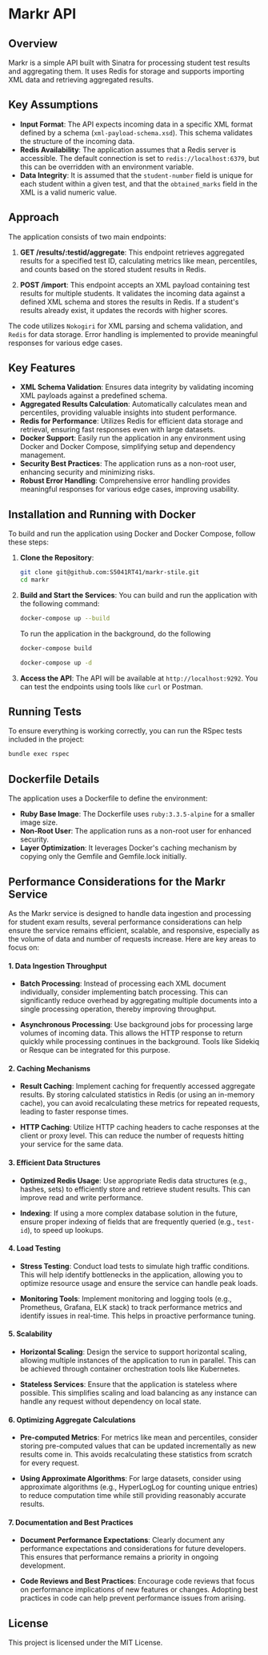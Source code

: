 # Markr API

## Overview

Markr is a simple API built with Sinatra for processing student test results and aggregating them. It uses Redis for storage and supports importing XML data and retrieving aggregated results.

## Key Assumptions

- **Input Format**: The API expects incoming data in a specific XML format defined by a schema (`xml-payload-schema.xsd`). This schema validates the structure of the incoming data.
- **Redis Availability**: The application assumes that a Redis server is accessible. The default connection is set to `redis://localhost:6379`, but this can be overridden with an environment variable.
- **Data Integrity**: It is assumed that the `student-number` field is unique for each student within a given test, and that the `obtained_marks` field in the XML is a valid numeric value.

## Approach

The application consists of two main endpoints:

1. **GET /results/:testid/aggregate**: This endpoint retrieves aggregated results for a specified test ID, calculating metrics like mean, percentiles, and counts based on the stored student results in Redis.

2. **POST /import**: This endpoint accepts an XML payload containing test results for multiple students. It validates the incoming data against a defined XML schema and stores the results in Redis. If a student's results already exist, it updates the records with higher scores.

The code utilizes `Nokogiri` for XML parsing and schema validation, and `Redis` for data storage. Error handling is implemented to provide meaningful responses for various edge cases.

## Key Features

- **XML Schema Validation**: Ensures data integrity by validating incoming XML payloads against a predefined schema.
- **Aggregated Results Calculation**: Automatically calculates mean and percentiles, providing valuable insights into student performance.
- **Redis for Performance**: Utilizes Redis for efficient data storage and retrieval, ensuring fast responses even with large datasets.
- **Docker Support**: Easily run the application in any environment using Docker and Docker Compose, simplifying setup and dependency management.
- **Security Best Practices**: The application runs as a non-root user, enhancing security and minimizing risks.
- **Robust Error Handling**: Comprehensive error handling provides meaningful responses for various edge cases, improving usability.

## Installation and Running with Docker

To build and run the application using Docker and Docker Compose, follow these steps:

1. **Clone the Repository**:
   ```bash
   git clone git@github.com:S5041RT41/markr-stile.git
   cd markr
   ```

2. **Build and Start the Services**:
   You can build and run the application with the following command:
   ```bash
   docker-compose up --build
   ```
   To run the application in the background, do the following
   ```bash
   docker-compose build
   ```
   ```bash
   docker-compose up -d
   ```

3. **Access the API**:
   The API will be available at `http://localhost:9292`. You can test the endpoints using tools like `curl` or Postman.

## Running Tests

To ensure everything is working correctly, you can run the RSpec tests included in the project:

```bash
bundle exec rspec
```

## Dockerfile Details

The application uses a Dockerfile to define the environment:

- **Ruby Base Image**: The Dockerfile uses `ruby:3.3.5-alpine` for a smaller image size.
- **Non-Root User**: The application runs as a non-root user for enhanced security.
- **Layer Optimization**: It leverages Docker's caching mechanism by copying only the Gemfile and Gemfile.lock initially.

## Performance Considerations for the Markr Service

As the Markr service is designed to handle data ingestion and processing for student exam results, several performance considerations can help ensure the service remains efficient, scalable, and responsive, especially as the volume of data and number of requests increase. Here are key areas to focus on:

#### 1. **Data Ingestion Throughput**

- **Batch Processing**: Instead of processing each XML document individually, consider implementing batch processing. This can significantly reduce overhead by aggregating multiple documents into a single processing operation, thereby improving throughput.

- **Asynchronous Processing**: Use background jobs for processing large volumes of incoming data. This allows the HTTP response to return quickly while processing continues in the background. Tools like Sidekiq or Resque can be integrated for this purpose.

#### 2. **Caching Mechanisms**

- **Result Caching**: Implement caching for frequently accessed aggregate results. By storing calculated statistics in Redis (or using an in-memory cache), you can avoid recalculating these metrics for repeated requests, leading to faster response times.

- **HTTP Caching**: Utilize HTTP caching headers to cache responses at the client or proxy level. This can reduce the number of requests hitting your service for the same data.

#### 3. **Efficient Data Structures**

- **Optimized Redis Usage**: Use appropriate Redis data structures (e.g., hashes, sets) to efficiently store and retrieve student results. This can improve read and write performance.

- **Indexing**: If using a more complex database solution in the future, ensure proper indexing of fields that are frequently queried (e.g., `test-id`), to speed up lookups.

#### 4. **Load Testing**

- **Stress Testing**: Conduct load tests to simulate high traffic conditions. This will help identify bottlenecks in the application, allowing you to optimize resource usage and ensure the service can handle peak loads.

- **Monitoring Tools**: Implement monitoring and logging tools (e.g., Prometheus, Grafana, ELK stack) to track performance metrics and identify issues in real-time. This helps in proactive performance tuning.

#### 5. **Scalability**

- **Horizontal Scaling**: Design the service to support horizontal scaling, allowing multiple instances of the application to run in parallel. This can be achieved through container orchestration tools like Kubernetes.

- **Stateless Services**: Ensure that the application is stateless where possible. This simplifies scaling and load balancing as any instance can handle any request without dependency on local state.

#### 6. **Optimizing Aggregate Calculations**

- **Pre-computed Metrics**: For metrics like mean and percentiles, consider storing pre-computed values that can be updated incrementally as new results come in. This avoids recalculating these statistics from scratch for every request.

- **Using Approximate Algorithms**: For large datasets, consider using approximate algorithms (e.g., HyperLogLog for counting unique entries) to reduce computation time while still providing reasonably accurate results.

#### 7. **Documentation and Best Practices**

- **Document Performance Expectations**: Clearly document any performance expectations and considerations for future developers. This ensures that performance remains a priority in ongoing development.

- **Code Reviews and Best Practices**: Encourage code reviews that focus on performance implications of new features or changes. Adopting best practices in code can help prevent performance issues from arising.

## License

This project is licensed under the MIT License.
